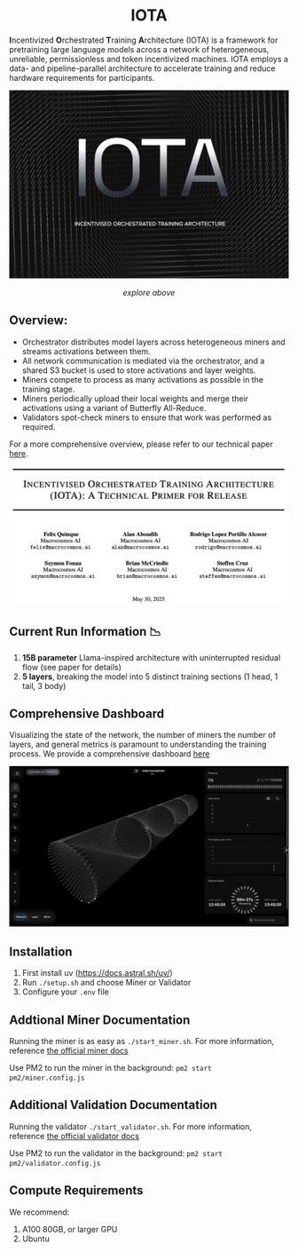<div align="center">

# IOTA

</div>

**I**ncentivized **O**rchestrated **T**raining **A**rchitecture (IOTA) is a framework for pretraining large language models across a network of heterogeneous, unreliable, permissionless and token incentivized machines. IOTA employs a data- and pipeline-parallel architecture to accelerate training and reduce hardware requirements for participants.

<div align="center">

<a href="https://iota.macrocosmos.ai">
  <img src="./assets/iota-page.png" alt="iota" width="600"/>
</a>

*explore above*

</div>

## **Overview**:
- Orchestrator distributes model layers across heterogeneous miners and streams activations between them.
- All network communication is mediated via the orchestrator, and a shared S3 bucket is used to store activations and layer weights.
- Miners compete to process as many activations as possible in the training stage.
- Miners periodically upload their local weights and merge their activations using a variant of Butterfly All-Reduce.
- Validators spot-check miners to ensure that work was performed as required.

For a more comprehensive overview, please refer to our technical paper [here](https://www.macrocosmos.ai/research/iota_primer.pdf).

<div align="center">
    <a href="https://www.macrocosmos.ai/research/iota_primer.pdf">
    <img src="./assets/iota-paper-page.png" alt="iota" width="600"/>
    </a>
</div>


## Current Run Information 📉
1. **15B parameter** Llama-inspired architecture with uninterrupted residual flow (see paper for details)
2. **5 layers**, breaking the model into 5 distinct training sections (1 head, 1 tail, 3 body)

## Comprehensive Dashboard
Visualizing the state of the network, the number of miners the number of layers, and general metrics is paramount to understanding the training process. We provide a comprehensive dashboard [here](https://iota.macrocosmos.ai/dashboard/mainnet)

<div align="center">
    <a href="https://iota.macrocosmos.ai/dashboard/mainnet">
    <img src="./assets/iota-dashboard.png" alt="iota" width="600"/>
    </a>
</div>



## Installation
1. First install uv (https://docs.astral.sh/uv/)
2. Run `./setup.sh` and choose Miner or Validator
3. Configure your `.env` file

## Addtional Miner Documentation
Running the miner is as easy as `./start_miner.sh`. For more information, reference [the official miner docs](https://docs.macrocosmos.ai/subnets/subnet-9-pre-training/subnet-9-iota-mining-setup-guide)

Use PM2 to run the miner in the background: `pm2 start pm2/miner.config.js`

## Additional Validation Documentation
Running the validator `./start_validator.sh`. For more information, reference [the official validator docs](https://docs.macrocosmos.ai/subnets/subnet-9-pre-training/subnet-9-validating)

Use PM2 to run the validator in the background: `pm2 start pm2/validator.config.js`

## Compute Requirements
We recommend:
1. A100 80GB, or larger GPU
2. Ubuntu
